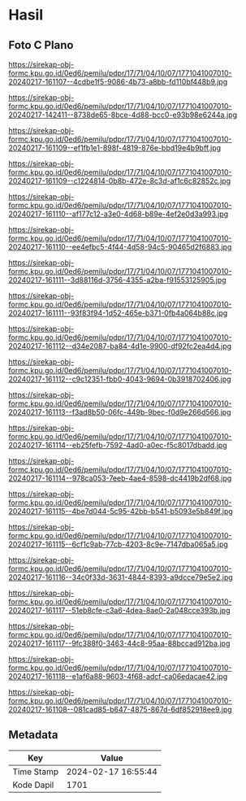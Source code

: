 # Hasil

## Foto C Plano

https://sirekap-obj-formc.kpu.go.id/0ed6/pemilu/pdpr/17/71/04/10/07/1771041007010-20240217-161107--4cdbe1f5-9086-4b73-a8bb-fd110bf448b9.jpg

https://sirekap-obj-formc.kpu.go.id/0ed6/pemilu/pdpr/17/71/04/10/07/1771041007010-20240217-142411--8738de65-8bce-4d88-bcc0-e93b98e6244a.jpg

https://sirekap-obj-formc.kpu.go.id/0ed6/pemilu/pdpr/17/71/04/10/07/1771041007010-20240217-161109--ef1fb1e1-898f-4819-876e-bbd19e4b9bff.jpg

https://sirekap-obj-formc.kpu.go.id/0ed6/pemilu/pdpr/17/71/04/10/07/1771041007010-20240217-161109--c1224814-0b8b-472e-8c3d-af1c6c82852c.jpg

https://sirekap-obj-formc.kpu.go.id/0ed6/pemilu/pdpr/17/71/04/10/07/1771041007010-20240217-161110--af177c12-a3e0-4d68-b89e-4ef2e0d3a993.jpg

https://sirekap-obj-formc.kpu.go.id/0ed6/pemilu/pdpr/17/71/04/10/07/1771041007010-20240217-161110--ee4efbc5-4f44-4d58-94c5-90465d2f6883.jpg

https://sirekap-obj-formc.kpu.go.id/0ed6/pemilu/pdpr/17/71/04/10/07/1771041007010-20240217-161111--3d88116d-3756-4355-a2ba-f91553125905.jpg

https://sirekap-obj-formc.kpu.go.id/0ed6/pemilu/pdpr/17/71/04/10/07/1771041007010-20240217-161111--93f83f94-1d52-465e-b371-0fb4a064b88c.jpg

https://sirekap-obj-formc.kpu.go.id/0ed6/pemilu/pdpr/17/71/04/10/07/1771041007010-20240217-161112--d34e2087-ba84-4d1e-9900-df92fc2ea4d4.jpg

https://sirekap-obj-formc.kpu.go.id/0ed6/pemilu/pdpr/17/71/04/10/07/1771041007010-20240217-161112--c9c12351-fbb0-4043-9694-0b3918702406.jpg

https://sirekap-obj-formc.kpu.go.id/0ed6/pemilu/pdpr/17/71/04/10/07/1771041007010-20240217-161113--f3ad8b50-06fc-449b-9bec-f0d9e266d566.jpg

https://sirekap-obj-formc.kpu.go.id/0ed6/pemilu/pdpr/17/71/04/10/07/1771041007010-20240217-161114--eb25fefb-7592-4ad0-a0ec-f5c8017dbadd.jpg

https://sirekap-obj-formc.kpu.go.id/0ed6/pemilu/pdpr/17/71/04/10/07/1771041007010-20240217-161114--978ca053-7eeb-4ae4-8598-dc4419b2df68.jpg

https://sirekap-obj-formc.kpu.go.id/0ed6/pemilu/pdpr/17/71/04/10/07/1771041007010-20240217-161115--4be7d044-5c95-42bb-b541-b5093e5b849f.jpg

https://sirekap-obj-formc.kpu.go.id/0ed6/pemilu/pdpr/17/71/04/10/07/1771041007010-20240217-161115--6cf1c9ab-77cb-4203-8c9e-7147dba065a5.jpg

https://sirekap-obj-formc.kpu.go.id/0ed6/pemilu/pdpr/17/71/04/10/07/1771041007010-20240217-161116--34c0f33d-3631-4844-8393-a9dcce79e5e2.jpg

https://sirekap-obj-formc.kpu.go.id/0ed6/pemilu/pdpr/17/71/04/10/07/1771041007010-20240217-161117--51eb8cfe-c3a6-4dea-8ae0-2a048cce393b.jpg

https://sirekap-obj-formc.kpu.go.id/0ed6/pemilu/pdpr/17/71/04/10/07/1771041007010-20240217-161117--9fc388f0-3463-44c8-95aa-88bccad912ba.jpg

https://sirekap-obj-formc.kpu.go.id/0ed6/pemilu/pdpr/17/71/04/10/07/1771041007010-20240217-161118--e1af6a88-9603-4f68-adcf-ca06edacae42.jpg

https://sirekap-obj-formc.kpu.go.id/0ed6/pemilu/pdpr/17/71/04/10/07/1771041007010-20240217-161108--081cad85-b647-4875-867d-6df852918ee9.jpg


## Metadata

| Key        | Value               |
| ---------- | ------------------- |
| Time Stamp | 2024-02-17 16:55:44 |
| Kode Dapil | 1701                |



